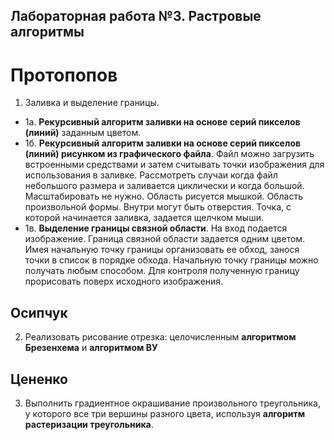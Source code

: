 ## Лабораторная работа №3. Растровые алгоритмы

# Протопопов
1. Заливка и выделение границы.
  * 1а. **Рекурсивный алгоритм заливки на основе серий пикселов (линий)**  заданным цветом.
  * 1б. **Рекурсивный алгоритм заливки на основе серий пикселов (линий)  рисунком из графического файла**. Файл можно загрузить встроенными средствами и затем считывать точки изображения для использования в заливке. Рассмотреть случаи когда файл небольшого размера и заливается циклически и когда большой. Масштабировать не нужно. Область рисуется мышкой. Область произвольной формы. Внутри могут быть отверстия. Точка, с которой начинается заливка, задается щелчком мыши.
  * 1в. **Выделение границы связной области**. На вход подается изображение. Граница связной области задается одним цветом. Имея начальную точку границы организовать ее обход, занося точки в список в порядке обхода. Начальную точку границы можно получать любым способом. Для контроля полученную границу прорисовать поверх исходного изображения.

## Осипчук
2. Реализовать рисование отрезка: целочисленным **алгоритмом Брезенхема**  и **алгоритмом ВУ**

## Цененко
3. Выполнить градиентное окрашивание произвольного треугольника, у которого все три вершины разного цвета, используя **алгоритм растеризации треугольника**.
